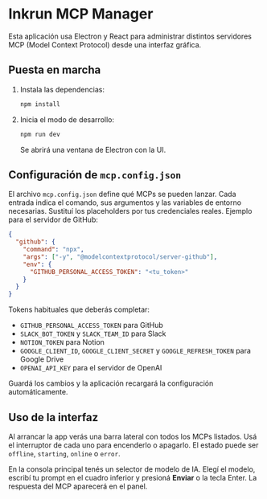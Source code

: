 # Inkrun MCP Manager

Esta aplicación usa Electron y React para administrar distintos servidores MCP (Model Context Protocol) desde una interfaz gráfica.

## Puesta en marcha

1. Instala las dependencias:
   ```bash
   npm install
   ```
2. Inicia el modo de desarrollo:
   ```bash
   npm run dev
   ```
   Se abrirá una ventana de Electron con la UI.

## Configuración de `mcp.config.json`

El archivo `mcp.config.json` define qué MCPs se pueden lanzar. Cada entrada indica el comando, sus argumentos y las variables de entorno necesarias. Sustituí los placeholders por tus credenciales reales. Ejemplo para el servidor de GitHub:

```json
{
  "github": {
    "command": "npx",
    "args": ["-y", "@modelcontextprotocol/server-github"],
    "env": {
      "GITHUB_PERSONAL_ACCESS_TOKEN": "<tu_token>"
    }
  }
}
```

Tokens habituales que deberás completar:

- `GITHUB_PERSONAL_ACCESS_TOKEN` para GitHub
- `SLACK_BOT_TOKEN` y `SLACK_TEAM_ID` para Slack
- `NOTION_TOKEN` para Notion
- `GOOGLE_CLIENT_ID`, `GOOGLE_CLIENT_SECRET` y `GOOGLE_REFRESH_TOKEN` para Google Drive
- `OPENAI_API_KEY` para el servidor de OpenAI

Guardá los cambios y la aplicación recargará la configuración automáticamente.

## Uso de la interfaz

Al arrancar la app verás una barra lateral con todos los MCPs listados. Usá el interruptor de cada uno para encenderlo o apagarlo. El estado puede ser `offline`, `starting`, `online` o `error`.

En la consola principal tenés un selector de modelo de IA. Elegí el modelo, escribí tu prompt en el cuadro inferior y presioná **Enviar** o la tecla Enter. La respuesta del MCP aparecerá en el panel.

